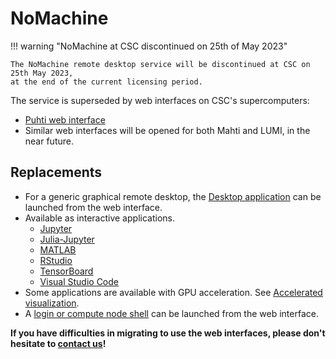 # NoMachine

!!! warning "NoMachine at CSC discontinued on 25th of May 2023"

    The NoMachine remote desktop service will be discontinued at CSC on 25th May 2023,
    at the end of the current licensing period.


The service is superseded by web interfaces on CSC's supercomputers:

* [Puhti web interface](../computing/webinterface/index.md)
* Similar web interfaces will be opened for both Mahti and LUMI, in the near future.

## Replacements

* For a generic graphical remote desktop, the
[Desktop application](../computing/webinterface/desktop.md) can be launched from the web
interface.
* Available as interactive applications.
    * [Jupyter](../computing/webinterface/jupyter.md)
    * [Julia-Jupyter](../computing/webinterface/julia-on-jupyter.md)
    * [MATLAB](../computing/webinterface/matlab.md)
    * [RStudio](../computing/webinterface/rstudio.md)
    * [TensorBoard](../computing/webinterface/tensorboard.md)
    * [Visual Studio Code](../computing/webinterface/vscode.md)
* Some applications are available with GPU acceleration. See
[Accelerated visualization](../computing/webinterface/accelerated-visualization.md).
* A [login or compute node shell](../computing/webinterface/index.md#shell) can be launched from the web interface.

**If you have difficulties in migrating to use the web interfaces, please don't hesitate to
[contact us](../support/contact.md)!**
